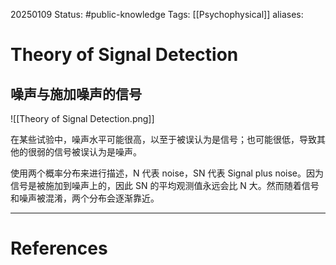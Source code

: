 20250109
Status: #public-knowledge
Tags: [[Psychophysical]]
aliases: 
# Theory of Signal Detection

## 噪声与施加噪声的信号

![[Theory of Signal Detection.png]]

在某些试验中，噪声水平可能很高，以至于被误认为是信号；也可能很低，导致其他的很弱的信号被误认为是噪声。

使用两个概率分布来进行描述，N 代表 noise，SN 代表 Signal plus noise。因为信号是被施加到噪声上的，因此 SN 的平均观测值永远会比 N 大。然而随着信号和噪声被混淆，两个分布会逐渐靠近。












---
# References
